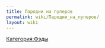 ```yaml
---
title: Пародии на пуперов
permalink: wiki/Пародии_на_пуперов/
layout: wiki
---
```


[Категория:Фэды](Категория:Фэды "wikilink")
